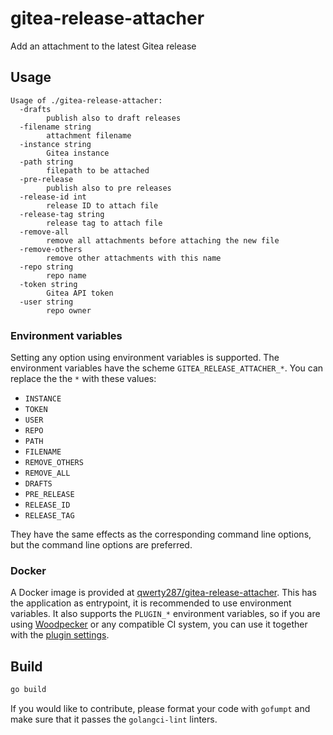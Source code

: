 # gitea-release-attacher

Add an attachment to the latest Gitea release

## Usage

```text
Usage of ./gitea-release-attacher:
  -drafts
    	publish also to draft releases
  -filename string
    	attachment filename
  -instance string
    	Gitea instance
  -path string
    	filepath to be attached
  -pre-release
    	publish also to pre releases
  -release-id int
    	release ID to attach file
  -release-tag string
    	release tag to attach file
  -remove-all
    	remove all attachments before attaching the new file
  -remove-others
    	remove other attachments with this name
  -repo string
    	repo name
  -token string
    	Gitea API token
  -user string
    	repo owner
```

### Environment variables

Setting any option using environment variables is supported. The environment variables have the scheme `GITEA_RELEASE_ATTACHER_*`. You can replace the the `*` with these values:

* `INSTANCE`
* `TOKEN`
* `USER`
* `REPO`
* `PATH`
* `FILENAME`
* `REMOVE_OTHERS`
* `REMOVE_ALL`
* `DRAFTS`
* `PRE_RELEASE`
* `RELEASE_ID`
* `RELEASE_TAG`

They have the same effects as the corresponding command line options, but the command line options are preferred.

### Docker

A Docker image is provided at [qwerty287/gitea-release-attacher](https://hub.docker.com/r/qwerty287/gitea-release-attacher). This has the application as entrypoint, it is recommended to use environment variables. It also supports the `PLUGIN_*` environment variables, so if you are using [Woodpecker](https://woodpecker-ci.org/) or any compatible CI system, you can use it together with the [plugin settings](https://woodpecker-ci.org/docs/usage/plugins/plugins).

## Build

```sh
go build
```

If you would like to contribute, please format your code with `gofumpt` and make sure that it passes the `golangci-lint` linters.